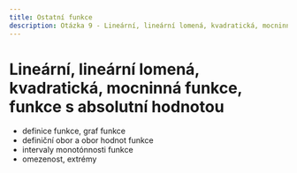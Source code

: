 ```yaml
---
title: Ostatní funkce
description: Otázka 9 - Lineární, lineární lomená, kvadratická, mocninná funkce, funkce s absolutní hodnotou
---
```


# **Lineární, lineární lomená, kvadratická, mocninná funkce, funkce s absolutní hodnotou**

- definice funkce, graf funkce
- definiční obor a obor hodnot funkce
- intervaly monotónnosti funkce
- omezenost, extrémy
